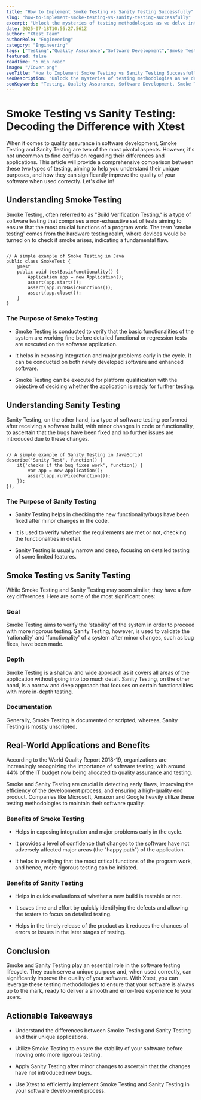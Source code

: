 ```yaml
---
title: "How to Implement Smoke Testing vs Sanity Testing Successfully"
slug: "how-to-implement-smoke-testing-vs-sanity-testing-successfully"
excerpt: "Unlock the mysteries of testing methodologies as we delve into a comprehensive comparison between Smoke Testing and Sanity Testing. Dive into this engaging read to explore their distinct functions, applications, and significance in ensuring software quality. Dont miss out on this enlightening journey that will transform your understanding of these critical testing processes."
date: 2025-07-18T10:56:27.561Z
author: "Xtest Team"
authorRole: "Engineering"
category: "Engineering"
tags: ["Testing","Quality Assurance","Software Development","Smoke Tests","Build Verification"]
featured: false
readTime: "5 min read"
image: "/Cover.png"
seoTitle: "How to Implement Smoke Testing vs Sanity Testing Successfully"
seoDescription: "Unlock the mysteries of testing methodologies as we delve into a comprehensive comparison between Smoke Testing and Sanity Testing. Dive into this engaging read to explore their distinct functions, applications, and significance in ensuring software quality. Dont miss out on this enlightening journey that will transform your understanding of these critical testing processes."
seoKeywords: "Testing, Quality Assurance, Software Development, Smoke Tests, Build Verification"
---
```


# Smoke Testing vs Sanity Testing: Decoding the Difference with Xtest

When it comes to quality assurance in software development, Smoke Testing and Sanity Testing are two of the most pivotal aspects. However, it's not uncommon to find confusion regarding their differences and applications. This article will provide a comprehensive comparison between these two types of testing, aiming to help you understand their unique purposes, and how they can significantly improve the quality of your software when used correctly. Let's dive in!

## Understanding Smoke Testing

Smoke Testing, often referred to as "Build Verification Testing," is a type of software testing that comprises a non-exhaustive set of tests aiming to ensure that the most crucial functions of a program work. The term 'smoke testing' comes from the hardware testing realm, where devices would be turned on to check if smoke arises, indicating a fundamental flaw.

```

// A simple example of Smoke Testing in Java
public class SmokeTest {
    @Test
    public void testBasicFunctionality() {
        Application app = new Application();
        assert(app.start());
        assert(app.runBasicFunctions());
        assert(app.close());
    }
}
```

### The Purpose of Smoke Testing

*   Smoke Testing is conducted to verify that the basic functionalities of the system are working fine before detailed functional or regression tests are executed on the software application.
    
*   It helps in exposing integration and major problems early in the cycle. It can be conducted on both newly developed software and enhanced software.
    
*   Smoke Testing can be executed for platform qualification with the objective of deciding whether the application is ready for further testing.
    

## Understanding Sanity Testing

Sanity Testing, on the other hand, is a type of software testing performed after receiving a software build, with minor changes in code or functionality, to ascertain that the bugs have been fixed and no further issues are introduced due to these changes.

```

// A simple example of Sanity Testing in JavaScript
describe('Sanity Test', function() {
    it('checks if the bug fixes work', function() {
        var app = new Application();
        assert(app.runFixedFunction());
    });
});
```

### The Purpose of Sanity Testing

*   Sanity Testing helps in checking the new functionality/bugs have been fixed after minor changes in the code.
    
*   It is used to verify whether the requirements are met or not, checking the functionalities in detail.
    
*   Sanity Testing is usually narrow and deep, focusing on detailed testing of some limited features.
    

## Smoke Testing vs Sanity Testing

While Smoke Testing and Sanity Testing may seem similar, they have a few key differences. Here are some of the most significant ones:

### Goal

Smoke Testing aims to verify the 'stability' of the system in order to proceed with more rigorous testing. Sanity Testing, however, is used to validate the 'rationality' and 'functionality' of a system after minor changes, such as bug fixes, have been made.

### Depth

Smoke Testing is a shallow and wide approach as it covers all areas of the application without going into too much detail. Sanity Testing, on the other hand, is a narrow and deep approach that focuses on certain functionalities with more in-depth testing.

### Documentation

Generally, Smoke Testing is documented or scripted, whereas, Sanity Testing is mostly unscripted.

## Real-World Applications and Benefits

According to the World Quality Report 2018-19, organizations are increasingly recognizing the importance of software testing, with around 44% of the IT budget now being allocated to quality assurance and testing.

Smoke and Sanity Testing are crucial in detecting early flaws, improving the efficiency of the development process, and ensuring a high-quality end product. Companies like Microsoft, Amazon and Google heavily utilize these testing methodologies to maintain their software quality.

### Benefits of Smoke Testing

*   Helps in exposing integration and major problems early in the cycle.
    
*   It provides a level of confidence that changes to the software have not adversely affected major areas (the "happy path") of the application.
    
*   It helps in verifying that the most critical functions of the program work, and hence, more rigorous testing can be initiated.
    

### Benefits of Sanity Testing

*   Helps in quick evaluations of whether a new build is testable or not.
    
*   It saves time and effort by quickly identifying the defects and allowing the testers to focus on detailed testing.
    
*   Helps in the timely release of the product as it reduces the chances of errors or issues in the later stages of testing.
    

## Conclusion

Smoke and Sanity Testing play an essential role in the software testing lifecycle. They each serve a unique purpose and, when used correctly, can significantly improve the quality of your software. With Xtest, you can leverage these testing methodologies to ensure that your software is always up to the mark, ready to deliver a smooth and error-free experience to your users.

## Actionable Takeaways

*   Understand the differences between Smoke Testing and Sanity Testing and their unique applications.
    
*   Utilize Smoke Testing to ensure the stability of your software before moving onto more rigorous testing.
    
*   Apply Sanity Testing after minor changes to ascertain that the changes have not introduced new bugs.
    
*   Use Xtest to efficiently implement Smoke Testing and Sanity Testing in your software development process.